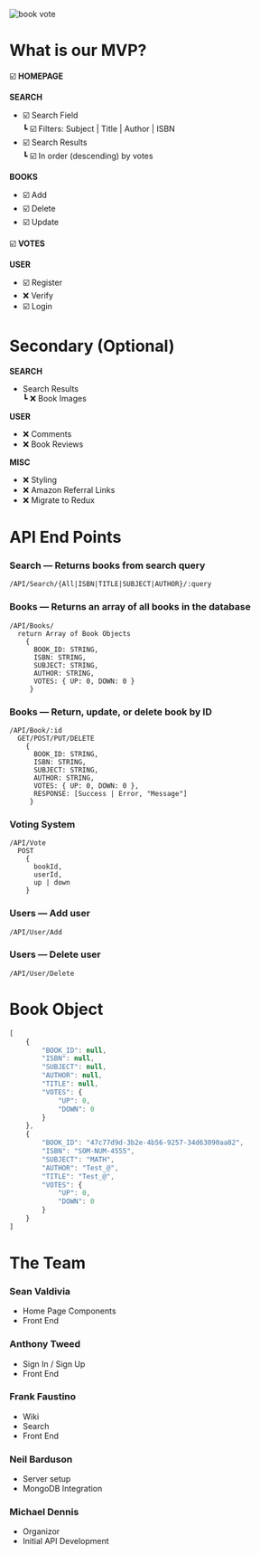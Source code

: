 ![book vote](https://i.imgur.com/sWNedkn.png)

# What is our MVP?

☑️ **HOMEPAGE**

**SEARCH**
* ☑️ Search Field  
┗ ☑️ Filters: Subject | Title | Author | ISBN
* ☑️ Search Results  
┗ ☑️ In order (descending) by votes

**BOOKS**
* ☑️ Add
* ☑️ Delete
* ☑️ Update

☑️ **VOTES**

**USER**
* ☑️ Register
* ❌ Verify
* ☑️ Login

# Secondary (Optional)

**SEARCH**
* Search Results  
┗ ❌ Book Images

**USER**
* ❌ Comments
* ❌ Book Reviews

**MISC**
* ❌ Styling
* ❌ Amazon Referral Links
* ❌ Migrate to Redux

# API End Points

### Search — Returns books from search query
```
/API/Search/{All|ISBN|TITLE|SUBJECT|AUTHOR}/:query
```

### Books — Returns an array of all books in the database
```
/API/Books/
  return Array of Book Objects
    {
      BOOK_ID: STRING,
      ISBN: STRING,
      SUBJECT: STRING,
      AUTHOR: STRING,
      VOTES: { UP: 0, DOWN: 0 }
     }
```

### Books — Return, update, or delete book by ID
```
/API/Book/:id
  GET/POST/PUT/DELETE
    {
      BOOK_ID: STRING,
      ISBN: STRING,
      SUBJECT: STRING,
      AUTHOR: STRING,
      VOTES: { UP: 0, DOWN: 0 },
      RESPONSE: [Success | Error, "Message"]
     }
```

### Voting System
```
/API/Vote
  POST
    {
      bookId,
      userId,
      up | down
    }
```

### Users — Add user
```
/API/User/Add
```

### Users — Delete user
```
/API/User/Delete
```

# Book Object

``` JavaScript
[
    {
        "BOOK_ID": null,
        "ISBN": null,
        "SUBJECT": null,
        "AUTHOR": null,
        "TITLE": null,
        "VOTES": {
            "UP": 0,
            "DOWN": 0
        }
    },
    {
        "BOOK_ID": "47c77d9d-3b2e-4b56-9257-34d63090aa82",
        "ISBN": "SOM-NUM-4555",
        "SUBJECT": "MATH",
        "AUTHOR": "Test_@",
        "TITLE": "Test_@",
        "VOTES": {
            "UP": 0,
            "DOWN": 0
        }
    }
]
```

# The Team
### Sean Valdivia
* Home Page Components
* Front End
### Anthony Tweed
* Sign In / Sign Up
* Front End
### Frank Faustino
* Wiki
* Search
* Front End
### Neil Barduson
* Server setup
* MongoDB Integration
### Michael Dennis
* Organizor
* Initial API Development